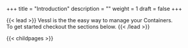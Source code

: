 +++
title = "Introduction"
description = ""
weight = 1
draft = false
+++

{{< lead >}}
Vessl is the the easy way to manage your Containers.  
To get started checkout the sections below.
{{< /lead >}}

{{< childpages >}}
